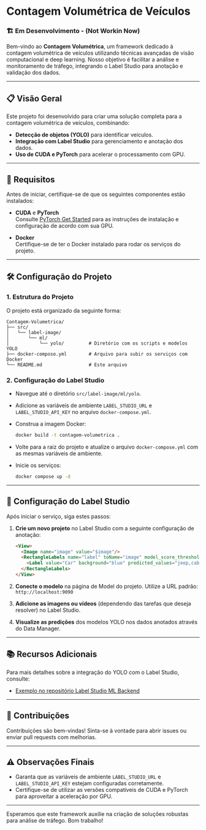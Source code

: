 # Contagem Volumétrica de Veículos
### 🏗️ Em Desenvolvimento - (Not Workin Now)

Bem-vindo ao **Contagem Volumétrica**, um framework dedicado à contagem volumétrica de veículos utilizando técnicas avançadas de visão computacional e deep learning. Nosso objetivo é facilitar a análise e monitoramento de tráfego, integrando o Label Studio para anotação e validação dos dados.

---

## 📋 Visão Geral

Este projeto foi desenvolvido para criar uma solução completa para a contagem volumétrica de veículos, combinando:
- **Detecção de objetos (YOLO)** para identificar veículos.
- **Integração com Label Studio** para gerenciamento e anotação dos dados.
- **Uso de CUDA e PyTorch** para acelerar o processamento com GPU.

---

## 🚀 Requisitos

Antes de iniciar, certifique-se de que os seguintes componentes estão instalados:

- **CUDA** e **PyTorch**  
  Consulte [PyTorch Get Started](https://pytorch.org/get-started/locally/) para as instruções de instalação e configuração de acordo com sua GPU.

- **Docker**  
  Certifique-se de ter o Docker instalado para rodar os serviços do projeto.

---

## 🛠️ Configuração do Projeto

### 1. Estrutura do Projeto

O projeto está organizado da seguinte forma:

```
Contagem-Volumetrica/
├── src/
│   └── label-image/
│       └── ml/
│           └── yolo/         # Diretório com os scripts e modelos YOLO
├── docker-compose.yml        # Arquivo para subir os serviços com Docker
└── README.md                 # Este arquivo
```

### 2. Configuração do Label Studio

- Navegue até o diretório `src/label-image/ml/yolo`.
- Adicione as variáveis de ambiente `LABEL_STUDIO_URL` e `LABEL_STUDIO_API_KEY` no arquivo `docker-compose.yml`.
- Construa a imagem Docker:
  ```bash
  docker build -t contagem-volumetrica .
  ```

- Volte para a raiz do projeto e atualize o arquivo `docker-compose.yml` com as mesmas variáveis de ambiente.
- Inicie os serviços:
  ```bash
  docker compose up -d
  ```

---

## 🎨 Configuração do Label Studio

Após iniciar o serviço, siga estes passos:

1. **Crie um novo projeto** no Label Studio com a seguinte configuração de anotação:

   ```html
   <View>
     <Image name="image" value="$image"/>
     <RectangleLabels name="label" toName="image" model_score_threshold="0.25">
       <Label value="Car" background="blue" predicted_values="jeep,cab,limousine,truck"/>
     </RectangleLabels>
   </View>
   ```

2. **Conecte o modelo** na página de Model do projeto. Utilize a URL padrão:  
   `http://localhost:9090`

3. **Adicione as imagens ou vídeos** (dependendo das tarefas que deseja resolver) no Label Studio.

4. **Visualize as predições** dos modelos YOLO nos dados anotados através do Data Manager.

---

## 📚 Recursos Adicionais

Para mais detalhes sobre a integração do YOLO com o Label Studio, consulte:
- [Exemplo no repositório Label Studio ML Backend](https://github.com/HumanSignal/label-studio-ml-backend/tree/master/label_studio_ml/examples/yolo)

---

## 🤝 Contribuições

Contribuições são bem-vindas! Sinta-se à vontade para abrir issues ou enviar pull requests com melhorias.

---

## ⚠️ Observações Finais

- Garanta que as variáveis de ambiente `LABEL_STUDIO_URL` e `LABEL_STUDIO_API_KEY` estejam configuradas corretamente.
- Certifique-se de utilizar as versões compatíveis de CUDA e PyTorch para aproveitar a aceleração por GPU.

---

Esperamos que este framework auxilie na criação de soluções robustas para análise de tráfego. Bom trabalho!
